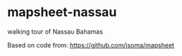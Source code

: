 # mapsheet-nassau
walking tour of Nassau Bahamas

Based on code from:
https://github.com/jsoma/mapsheet
